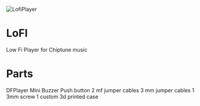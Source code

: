 ![LofiPlayer](https://github.com/user-attachments/assets/f955d0fc-1e03-487e-a317-33d9eac13f81)

# LoFI
Low Fi Player for Chiptune music

# Parts
DFPlayer Mini
Buzzer
Push button
2 mf jumper cables
3 mm jumper cables
1 3mm screw
1 custom 3d printed case


